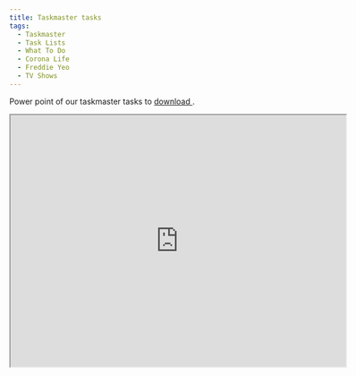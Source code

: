 ```yaml
---
title: Taskmaster tasks
tags:
  - Taskmaster
  - Task Lists
  - What To Do
  - Corona Life
  - Freddie Yeo
  - TV Shows
---
```


Power point of our taskmaster tasks to <a href="https://www.dropbox.com/s/coffc6hvgo74hfe/TM%20slide.pptx?dl=1" download>download
</a>.

<iframe src="https://drive.google.com/viewerng/viewer?
url=https://www.dropbox.com/s/mzto2atkbyg57mu/TM%20slide.pdf?dl=1&
pid=explorer&efh=false&a=v&chrome=false&embedded=true" width="600px" height="450px"/>
